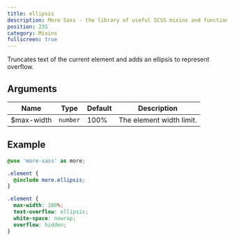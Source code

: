 ```yaml
---
title: ellipsis
description: More Sass - the library of useful SCSS mixins and functions.
position: 235
category: Mixins
fullscreen: true
---
```


Truncates text of the current element and adds an ellipsis to represent overflow.

## Arguments

| Name       | Type     | Default | Description              |
|------------|----------|---------|--------------------------|
| $max-width | `number` | 100%    | The element width limit. |

## Example

<code-group>

  <code-block label="SCSS" active>

  ```scss
  @use 'more-sass' as more;
  
  .element {
    @include more.ellipsis;
  }
  ```

  </code-block>

  <code-block label="Output">

  ```css
  .element {
    max-width: 100%;
    text-overflow: ellipsis;
    white-space: nowrap;
    overflow: hidden;
  }
  ```

  </code-block>

</code-group>
